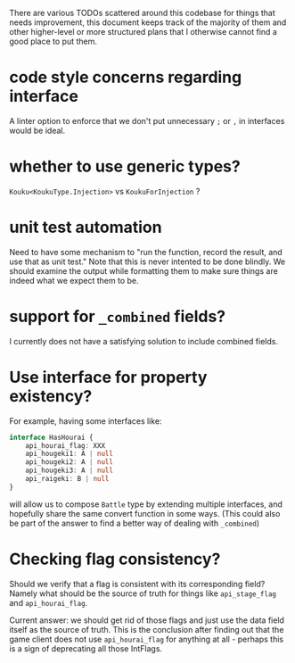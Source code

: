 There are various TODOs scattered around this codebase for things that needs improvement,
this document keeps track of the majority of them and other higher-level or more structured plans that I otherwise
cannot find a good place to put them.

# code style concerns regarding interface

A linter option to enforce that we don't put unnecessary `;` or `,` in interfaces would be ideal.

# whether to use generic types?

`Kouku<KoukuType.Injection>` vs `KoukuForInjection` ?

# unit test automation

Need to have some mechanism to "run the function, record the result, and use that as unit test."
Note that this is never intented to be done blindly. We should examine the output while
formatting them to make sure things are indeed what we expect them to be.

# support for `_combined` fields?

I currently does not have a satisfying solution to include combined fields.

# Use interface for property existency?

For example, having some interfaces like:

```typescript
interface HasHourai {
    api_hourai_flag: XXX
    api_hougeki1: A | null
    api_hougeki2: A | null
    api_hougeki3: A | null
    api_raigeki: B | null
}
```

will allow us to compose `Battle` type by extending multiple interfaces,
and hopefully share the same convert function in some ways.
(This could also be part of the answer to find a better way of dealing with `_combined`)

# Checking flag consistency?

Should we verify that a flag is consistent with its corresponding field?
Namely what should be the source of truth for things like `api_stage_flag` and `api_hourai_flag`.

Current answer: we should get rid of those flags and just use the data field itself as
the source of truth. This is the conclusion after finding out that the game client does not
use `api_hourai_flag` for anything at all - perhaps this is a sign of deprecating all those IntFlags.
